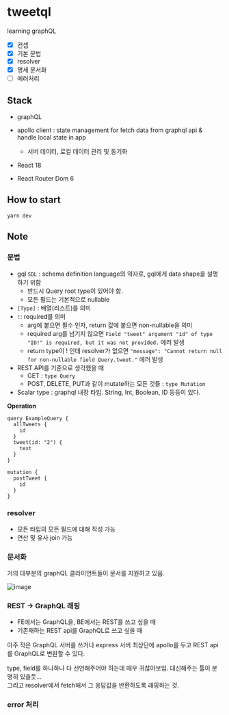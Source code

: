 # tweetql

learning graphQL

- [x] 컨셉
- [x] 기본 문법
- [x] resolver
- [x] 명세 문서화
- [ ] 에러처리

## Stack

- graphQL
- apollo client : state management for fetch data from graphql api & handle local state in app

  - 서버 데이터, 로컬 데이터 관리 및 동기화

- React 18
- React Router Dom 6

## How to start

```
yarn dev
```

## Note

### 문법

- gql `SDL` : schema definition language의 약자로, gql에게 data shape을 설명하기 위함
  - 반드시 Query root type이 있어야 함.
  - 모든 필드는 기본적으로 nullable
- `[Type]` : 배열(리스트)를 의미
- `!`: required를 의미
  - arg에 붙으면 필수 인자, return 값에 붙으면 non-nullable을 의미
  - required arg를 넘기지 않으면 `Field "tweet" argument "id" of type "ID!" is required, but it was not provided.` 에러 발생
  - return type이 ! 인데 resolver가 없으면 `"message": "Cannot return null for non-nullable field Query.tweet."` 에러 발생
- REST API를 기준으로 생각했을 때
  - GET : `type Query`
  - POST, DELETE, PUT과 같이 mutate하는 모든 것들 : `type Mutation`
- Scalar type : graphql 내장 타입. String, Int, Boolean, ID 등등이 있다.

**Operation**

```gql
query ExampleQuery {
  allTweets {
    id
  }
  tweet(id: "2") {
    text
  }
}

mutation {
  postTweet {
    id
  }
}
```

### resolver

- 모든 타입의 모든 필드에 대해 작성 가능
- 연산 및 유사 join 가능

### 문서화

거의 대부분의 graphQL 클라이언트들이 문서를 지원하고 있음.

![image](https://user-images.githubusercontent.com/76927618/170818386-8c1df94c-f2f1-4594-b742-46158e8974f7.png)

### REST -> GraphQL 래핑

- FE에서는 GraphQL을, BE에서는 REST를 쓰고 싶을 때
- 기존재하는 REST api를 GraphQL로 쓰고 싶을 때

아주 작은 GraphQL 서버를 쓰거나 express 서버 최상단에 apollo를 두고 REST api를 GraphQL로 변환할 수 있다.

type, field를 하나하나 다 선언해주어야 하는데 매우 귀찮아보임. 대신해주는 툴이 분명히 있을듯...  
그리고 resolver에서 fetch해서 그 응답값을 반환하도록 래핑하는 것.

### error 처리
